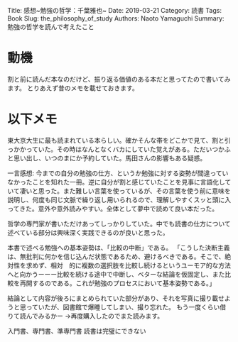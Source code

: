 Title: 感想~勉強の哲学：千葉雅也~
Date: 2019-03-21
Category: 読書
Tags: Book
Slug: the_philosophy_of_study
Authors: Naoto Yamaguchi
Summary: 勉強の哲学を読んで考えたこと


# 動機
割と前に読んだ本なのだけど、振り返る価値のある本だと思ってたので書いてみます。
とりあえず昔のメモを載せておきます。


# 以下メモ
東大京大生に最も読まれている本らしい。確かそんな帯をどこかで見て、割と引っかかっていた。その時はなんとなくバカにしていた覚えがある。ただいつかふと思い出し、いつのまにか予約していた。馬田さんの影響もある疑惑。

一言感想: 
今までの自分の勉強の仕方、というか勉強に対する姿勢が間違っていなかったことを知れた一冊。逆に自分が割と感じていたことを見事に言語化していて凄いと思った。また難しい言葉を使っているが、その言葉を使う前に意味を説明し、何度も同じ文脈で繰り返し用いられるので、理解しやすくスッと頭に入ってきた。意外や意外読みやすい。全体として夢中で読めて良い本だった。

哲学の専門家が書いただけあってしっかりしていた。中でも読書の仕方について述べている部分は興味深く実践できるのが良いと思った。

本書で述べる勉強への基本姿勢は、「比較の中断」である。
「こうした決断主義は、無批判に何かを信じ込んだ状態であるため、避けるべきである。そこで、絶対性を求めず、相対　的に複数の選択肢を比較し続けるというユーモア的な方法へと向かうーーー比較を続ける途中で中断し、ベターな結論を仮固定し、また比較を再開するのである。これが勉強のプロセスにおいて基本姿勢である。」


結論として内容が後ろにまとめられていた部分があり、それを写真に撮り載せようと思っていたが、図書館で爆睡してしまい、撮り忘れた。
もう一度くらい借りて読んでみるかー
→再度購入したのでまた読みます。

入門書、専門書、準専門書
読書は完璧にできない